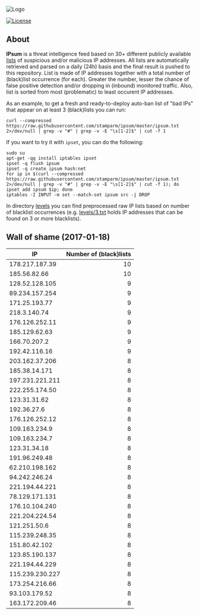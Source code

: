 ![Logo](logo.png)

[![License](https://img.shields.io/badge/license-Public_domain-red.svg)](https://wiki.creativecommons.org/wiki/Public_domain)

About
----

**IPsum** is a threat intelligence feed based on 30+ different publicly available [lists](https://github.com/stamparm/maltrail) of suspicious and/or malicious IP addresses. All lists are automatically retrieved and parsed on a daily (24h) basis and the final result is pushed to this repository. List is made of IP addresses together with a total number of (black)list occurrence (for each). Greater the number, lesser the chance of false positive detection and/or dropping in (inbound) monitored traffic. Also, list is sorted from most (problematic) to least occurent IP addresses.

As an example, to get a fresh and ready-to-deploy auto-ban list of "bad IPs" that appear on at least 3 (black)lists you can run:

```
curl --compressed https://raw.githubusercontent.com/stamparm/ipsum/master/ipsum.txt 2>/dev/null | grep -v "#" | grep -v -E "\s[1-2]$" | cut -f 1
```

If you want to try it with `ipset`, you can do the following:

```
sudo su
apt-get -qq install iptables ipset
ipset -q flush ipsum
ipset -q create ipsum hash:net
for ip in $(curl --compressed https://raw.githubusercontent.com/stamparm/ipsum/master/ipsum.txt 2>/dev/null | grep -v "#" | grep -v -E "\s[1-2]$" | cut -f 1); do ipset add ipsum $ip; done
iptables -I INPUT -m set --match-set ipsum src -j DROP
```

In directory [levels](levels) you can find preprocessed raw IP lists based on number of blacklist occurrences (e.g. [levels/3.txt](levels/3.txt) holds IP addresses that can be found on 3 or more blacklists).

Wall of shame (2017-01-18)
----

|IP|Number of (black)lists|
|---|--:|
178.217.187.39|10
185.56.82.66|10
128.52.128.105|9
89.234.157.254|9
171.25.193.77|9
218.3.140.74|9
176.126.252.11|9
185.129.62.63|9
166.70.207.2|9
192.42.116.16|9
203.162.37.206|8
185.38.14.171|8
197.231.221.211|8
222.255.174.50|8
123.31.31.62|8
192.36.27.6|8
176.126.252.12|8
109.163.234.9|8
109.163.234.7|8
123.31.34.18|8
191.96.249.48|8
62.210.198.162|8
94.242.246.24|8
221.194.44.221|8
78.129.171.131|8
176.10.104.240|8
221.204.224.54|8
121.251.50.6|8
115.239.248.35|8
151.80.42.102|8
123.85.190.137|8
221.194.44.229|8
115.239.230.227|8
173.254.216.66|8
93.103.179.52|8
163.172.209.46|8
